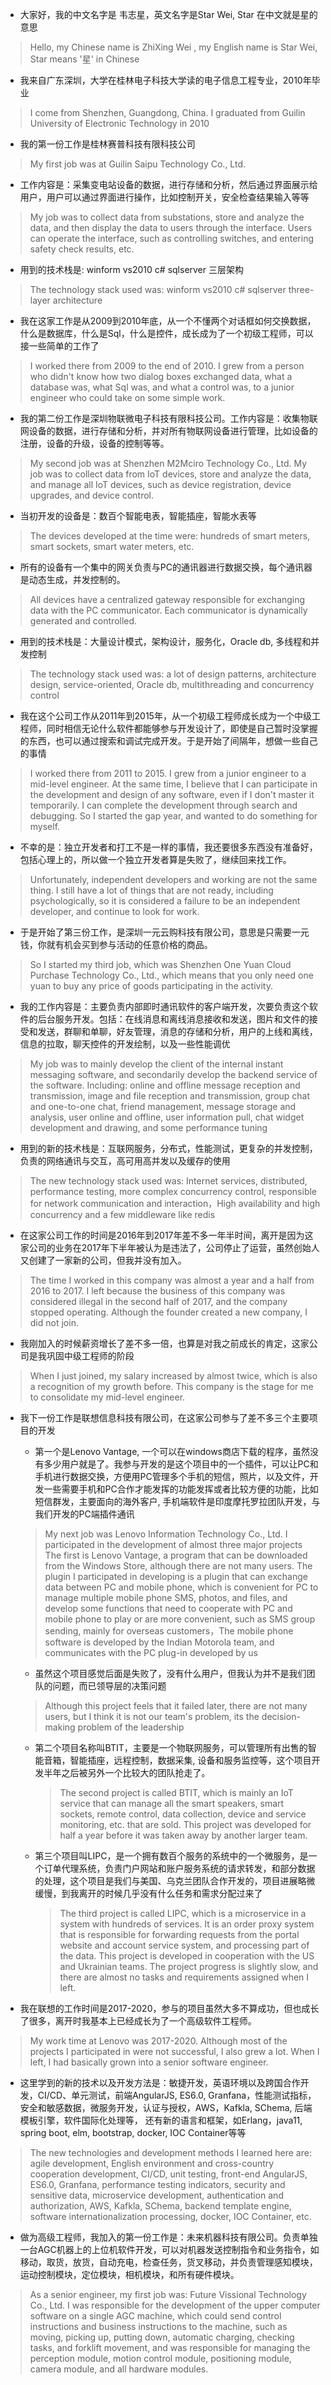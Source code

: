 - 大家好，我的中文名字是 韦志星，英文名字是Star Wei, Star 在中文就是星的意思
> Hello, my Chinese name is ZhiXing Wei , my English name is Star Wei, Star means '星' in Chinese

- 我来自广东深圳，大学在桂林电子科技大学读的电子信息工程专业，2010年毕业
> I come from Shenzhen, Guangdong, China. I graduated from Guilin University of Electronic Technology in 2010

- 我的第一份工作是桂林赛普科技有限科技公司
> My first job was at Guilin Saipu Technology Co., Ltd.

- 工作内容是：采集变电站设备的数据，进行存储和分析，然后通过界面展示给用户，用户可以通过界面进行操作，比如控制开关，安全检查结果输入等等
  
> My job was to collect data from substations, store and analyze the data, and then display the data to users through the interface. Users can operate the interface, such as controlling switches, and entering safety check results, etc.
>
- 用到的技术栈是: winform vs2010 c# sqlserver 三层架构
> The technology stack used was: winform vs2010 c# sqlserver three-layer architecture

- 我在这家工作是从2009到2010年底，从一个不懂两个对话框如何交换数据，什么是数据库，什么是Sql，什么是控件，成长成为了一个初级工程师，可以接一些简单的工作了

> I worked there from 2009 to the end of 2010. I grew from a person who didn't know how two dialog boxes exchanged data, what a database was, what Sql was, and what a control was, to a junior engineer who could take on some simple work.

- 我的第二份工作是深圳物联微电子科技有限科技公司。工作内容是：收集物联网设备的数据，进行存储和分析，并对所有物联网设备进行管理，比如设备的注册，设备的升级，设备的控制等等。
> My second job was at Shenzhen M2Mciro Technology Co., Ltd. My job was to collect data from IoT devices, store and analyze the data, and manage all IoT devices, such as device registration, device upgrades, and device control.
>
- 当初开发的设备是：数百个智能电表，智能插座，智能水表等
> The devices developed at the time were: hundreds of smart meters, smart sockets, smart water meters, etc.
> 
- 所有的设备有一个集中的网关负责与PC的通讯器进行数据交换，每个通讯器是动态生成，并发控制的。
> All devices have a centralized gateway responsible for exchanging data with the PC communicator. Each communicator is dynamically generated and controlled.
>
- 用到的技术栈是：大量设计模式，架构设计，服务化，Oracle db, 多线程和并发控制
> The technology stack used was: a lot of design patterns, architecture design, service-oriented, Oracle db, multithreading and concurrency control
>
- 我在这个公司工作从2011年到2015年，从一个初级工程师成长成为一个中级工程师，同时相信无论什么软件都能够参与开发设计了，即使是自己暂时没掌握的东西，也可以通过搜索和调试完成开发。于是开始了间隔年，想做一些自己的事情
> I worked there from 2011 to 2015. I grew from a junior engineer to a mid-level engineer. At the same time, I believe that I can participate in the development and design of any software, even if I don't master it temporarily. I can complete the development through search and debugging. So I started the gap year, and wanted to do something for myself.
>
- 不幸的是：独立开发者和打工不是一样的事情，我还要很多东西没有准备好，包括心理上的，所以做一个独立开发者算是失败了，继续回来找工作。
> Unfortunately, independent developers and working are not the same thing. I still have a lot of things that are not ready, including psychologically, so it is considered a failure to be an independent developer, and continue to look for work.
>
- 于是开始了第三份工作，是深圳一元云购科技有限公司，意思是只需要一元钱，你就有机会买到参与活动的任意价格的商品。
> So I started my third job, which was Shenzhen One Yuan Cloud Purchase Technology Co., Ltd., which means that you only need one yuan to buy any price of goods participating in the activity.

- 我的工作内容是：主要负责内部即时通讯软件的客户端开发，次要负责这个软件的后台服务开发。包括：在线消息和离线消息接收和发送，图片和文件的接受和发送，群聊和单聊，好友管理，消息的存储和分析，用户的上线和离线，信息的拉取，聊天控件的开发绘制，以及一些性能调优
> My job was to mainly develop the client of the internal instant messaging software, and secondarily develop the backend service of the software. Including: online and offline message reception and transmission, image and file reception and transmission, group chat and one-to-one chat, friend management, message storage and analysis, user online and offline, user information pull, chat widget development and drawing, and some performance tuning
>
- 用到的新的技术栈是：互联网服务，分布式，性能测试，更复杂的并发控制，负责的网络通讯与交互，高可用高并发以及缓存的使用
> The new technology stack used was: Internet services, distributed, performance testing, more complex concurrency control, responsible for network communication and interaction，High availability and high concurrency and a few middleware like redis
>
- 在这家公司工作的时间是2016年到2017年差不多一年半时间，离开是因为这家公司的业务在2017年下半年被认为是违法了，公司停止了运营，虽然创始人又创建了一家新的公司，但我并没有加入。
> The time I worked in this company was almost a year and a half from 2016 to 2017. I left because the business of this company was considered illegal in the second half of 2017, and the company stopped operating. Although the founder created a new company, I did not join.
>
- 我刚加入的时候薪资增长了差不多一倍，也算是对我之前成长的肯定，这家公司是我巩固中级工程师的阶段
> When I just joined, my salary increased by almost twice, which is also a recognition of my growth before. This company is the stage for me to consolidate my mid-level engineer.
>
- 我下一份工作是联想信息科技有限公司，在这家公司参与了差不多三个主要项目的开发
  - 第一个是Lenovo Vantage, 一个可以在windows商店下载的程序，虽然没有多少用户就是了。我参与开发的是这个项目中的一个插件，可以让PC和手机进行数据交换，方便用PC管理多个手机的短信，照片，以及文件，开发一些需要手机和PC合作才能发挥的功能发挥或者比较方便的功能，比如短信群发，主要面向的海外客户, 手机端软件是印度摩托罗拉团队开发，与我们开发的PC端插件通讯
  > My next job was Lenovo Information Technology Co., Ltd. I participated in the development of almost three major projects
    > The first is Lenovo Vantage, a program that can be downloaded from the Windows Store, although there are not many users. The plugin I participated in developing is a plugin that can exchange data between PC and mobile phone, which is convenient for PC to manage multiple mobile phone SMS, photos, and files, and develop some functions that need to cooperate with PC and mobile phone to play or are more convenient, such as SMS group sending, mainly for overseas customers，The mobile phone software is developed by the Indian Motorola team, and communicates with the PC plug-in developed by us
    - 虽然这个项目感觉后面是失败了，没有什么用户，但我认为并不是我们团队的问题，而已领导层的决策问题
    > Although this project feels that it failed later, there are not many users, but I think it is not our team's problem, its the decision-making problem of the leadership
  - 第二个项目名称叫BTIT，主要是一个物联网服务，可以管理所有出售的智能音箱，智能插座，远程控制，数据采集, 设备和服务监控等，这个项目开发半年之后被另外一个比较大的团队抢走了。
    > The second project is called BTIT, which is mainly an IoT service that can manage all the smart speakers, smart sockets, remote control, data collection, device and service monitoring, etc. that are sold. This project was developed for half a year before it was taken away by another larger team.
  - 第三个项目叫LIPC，是一个拥有数百个服务的系统中的一个微服务，是一个订单代理系统，负责门户网站和账户服务系统的请求转发，和部分数据的处理，这个项目是我们与美国、乌克兰团队合作开发的，项目进展略微缓慢，到我离开的时候几乎没有什么任务和需求分配过来了
    > The third project is called LIPC, which is a microservice in a system with hundreds of services. It is an order proxy system that is responsible for forwarding requests from the portal website and account service system, and processing part of the data. This project is developed in cooperation with the US and Ukrainian teams. The project progress is slightly slow, and there are almost no tasks and requirements assigned when I left.

- 我在联想的工作时间是2017-2020，参与的项目虽然大多不算成功，但也成长了很多，离开时我基本上已经成长为了一个高级软件工程师。
> My work time at Lenovo was 2017-2020. Although most of the projects I participated in were not successful, I also grew a lot. When I left, I had basically grown into a senior software engineer.

- 这里学到的新的技术以及开发方法是：敏捷开发，英语环境以及跨国合作开发，CI/CD、单元测试，前端AngularJS, ES6.0, Granfana，性能测试指标，安全和敏感数据，微服务开发，认证与授权，AWS，Kafkla, SChema, 后端模板引擎，软件国际化处理等，
  还有新的语言和框架，如Erlang，java11, spring boot, elm, bootstrap, docker, IOC Container等等
> The new technologies and development methods I learned here are: agile development, English environment and cross-country cooperation development, CI/CD, unit testing, front-end AngularJS, ES6.0, Granfana, performance testing indicators, security and sensitive data, microservice development, authentication and authorization, AWS, Kafkla, SChema, backend template engine, software internationalization processing, docker, IOC Container, etc.
>
- 做为高级工程师，我加入的第一份工作是：未来机器科技有限公司。负责单独一台AGC机器上的上位机软件开发，可以对机器发送控制指令和业务指令，如移动，取货，放货，自动充电，检查任务，货叉移动，并负责管理感知模块，运动控制模块，定位模块，相机模块，和所有硬件模块。
> As a senior engineer, my first job was: Future Vissional Technology Co., Ltd. I was responsible for the development of the upper computer software on a single AGC machine, which could send control instructions and business instructions to the machine, such as moving, picking up, putting down, automatic charging, checking tasks, and forklift movement, and was responsible for managing the perception module, motion control module, positioning module, camera module, and all hardware modules.